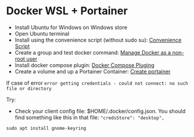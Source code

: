# Docker WSL + Portainer

- Install Ubuntu for Windows on Windows store
- Open Ubuntu terminal
- Install using the convenience script (without sudo su): [Convenience Script](https://docs.docker.com/engine/install/ubuntu/#install-using-the-convenience-script)
- Create a group and test docker command: [Manage Docker as a non-root user](https://docs.docker.com/engine/install/linux-postinstall/#manage-docker-as-a-non-root-user)
- Install docker compose plugin: [Docker Compose Pluging](https://docs.docker.com/compose/install/linux/)
- Create a volume and up a Portainer Container: [Create portainer](https://docs.portainer.io/start/install-ce/server/docker/linux) 

If case of error `error getting credentials - could not connect: no such file or directory`

Try:
- Check your client config file: $HOME/.docker/config.json. You should find something like this in that file:
`"credsStore": "desktop",`

`sudo apt install gnome-keyring`
